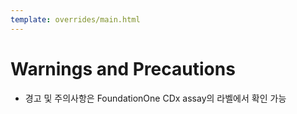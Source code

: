 ```yaml
---
template: overrides/main.html
---
```


#  Warnings and Precautions

* 경고 및 주의사항은 FoundationOne CDx assay의 라벨에서 확인 가능